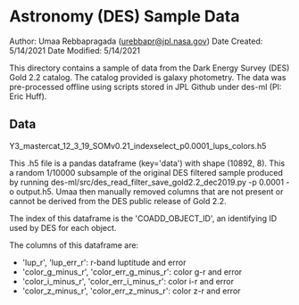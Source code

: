 Astronomy (DES) Sample Data
=============================

Author: Umaa Rebbapragada (urebbapr@jpl.nasa.gov)
Date Created: 5/14/2021
Date Modified: 5/14/2021

This directory contains a sample of data from the Dark Energy Survey (DES) Gold 2.2 catalog. The catalog provided is galaxy photometry.  The data was pre-processed offline using scripts stored in JPL Github under des-ml (PI: Eric Huff).   

Data
----

Y3_mastercat_12_3_19_SOMv0.21_indexselect_p0.0001_lups_colors.h5

This .h5 file is a pandas dataframe (key='data') with shape (10892, 8). This a random 1/10000 subsample of the original DES filtered sample produced by running des-ml/src/des_read_filter_save_gold2.2_dec2019.py -p 0.0001 -o output.h5.  Umaa then manually removed columns that are not present or cannot be derived from the DES public release of Gold 2.2.

The index of this dataframe is the 'COADD_OBJECT_ID', an identifying ID used by DES for each object.  

The columns of this dataframe are: 

- 'lup_r', 'lup_err_r': r-band luptitude and error
- 'color_g_minus_r', 'color_err_g_minus_r': color g-r and error
- 'color_i_minus_r', 'color_err_i_minus_r': color i-r and error
- 'color_z_minus_r', 'color_err_z_minus_r': color z-r and error


